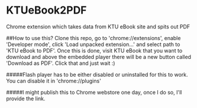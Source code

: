# KTUeBook2PDF
Chrome extension which takes data from KTU eBook site and spits out PDF

##How to use this?
Clone this repo, go to 'chrome://extensions', enable 'Developer mode', click 'Load unpacked extension...' and select path to 'KTU eBook to PDF'. 
Once this is done, visit KTU eBook that you want to download and above the embedded player there will be a new button called 'Download as PDF'. Click that and just wait :)

#####Flash player has to be either disabled or uninstalled for this to work. You can disable it in 'chrome://plugins'

#####I might publish this to Chrome webstore one day, once I do so, I'll provide the link.

